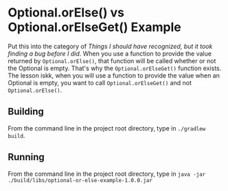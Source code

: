 # Optional.orElse() vs Optional.orElseGet() Example

Put this into the category of *Things I should have recognized, but it took finding a bug before I did*. When you use a function
to provide the value returned by `Optional.orElse()`, that function will be called whether or not the Optional is empty. 
That's why the `Optional.orElseGet()` function exists. The lesson iskk, when you will use a function to
provide the value when an Optional is empty, you want to call `Optional.orElseGet()` and not `Optional.orElse()`.

## Building 

From the command line in the project root directory, type in  `./gradlew build`.

## Running

From the command line in the project root directory, type in `java -jar ./build/libs/optional-or-else-example-1.0.0.jar`
